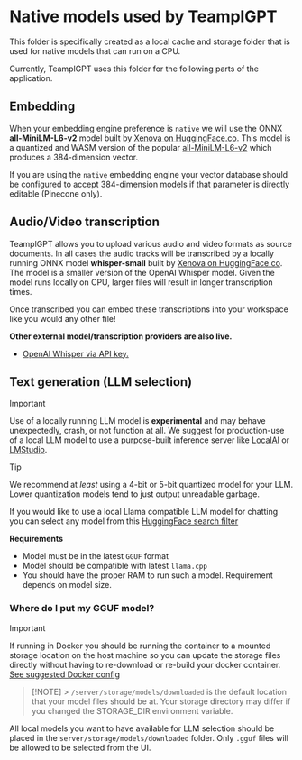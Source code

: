 # Native models used by TeamplGPT

This folder is specifically created as a local cache and storage folder that is used for native models that can run on a CPU.

Currently, TeamplGPT uses this folder for the following parts of the application.

## Embedding

When your embedding engine preference is `native` we will use the ONNX **all-MiniLM-L6-v2** model built by [Xenova on HuggingFace.co](https://huggingface.co/Xenova/all-MiniLM-L6-v2). This model is a quantized and WASM version of the popular [all-MiniLM-L6-v2](https://huggingface.co/sentence-transformers/all-MiniLM-L6-v2) which produces a 384-dimension vector.

If you are using the `native` embedding engine your vector database should be configured to accept 384-dimension models if that parameter is directly editable (Pinecone only).

## Audio/Video transcription

TeamplGPT allows you to upload various audio and video formats as source documents. In all cases the audio tracks will be transcribed by a locally running ONNX model **whisper-small** built by [Xenova on HuggingFace.co](https://huggingface.co/Xenova/whisper-small). The model is a smaller version of the OpenAI Whisper model. Given the model runs locally on CPU, larger files will result in longer transcription times.

Once transcribed you can embed these transcriptions into your workspace like you would any other file!

**Other external model/transcription providers are also live.**

- [OpenAI Whisper via API key.](https://openai.com/research/whisper)

## Text generation (LLM selection)

> [!IMPORTANT]
> Use of a locally running LLM model is **experimental** and may behave unexpectedly, crash, or not function at all.
> We suggest for production-use of a local LLM model to use a purpose-built inference server like [LocalAI](https://localai.io) or [LMStudio](https://lmstudio.ai).

> [!TIP]
> We recommend at _least_ using a 4-bit or 5-bit quantized model for your LLM. Lower quantization models tend to
> just output unreadable garbage.

If you would like to use a local Llama compatible LLM model for chatting you can select any model from this [HuggingFace search filter](https://huggingface.co/models?pipeline_tag=text-generation&library=gguf&other=text-generation-inference&sort=trending)

**Requirements**

- Model must be in the latest `GGUF` format
- Model should be compatible with latest `llama.cpp`
- You should have the proper RAM to run such a model. Requirement depends on model size.

### Where do I put my GGUF model?

> [!IMPORTANT]
> If running in Docker you should be running the container to a mounted storage location on the host machine so you
> can update the storage files directly without having to re-download or re-build your docker container. [See suggested Docker config](../../../README.md#recommended-usage-with-docker-easy)

> [!NOTE] > `/server/storage/models/downloaded` is the default location that your model files should be at.
> Your storage directory may differ if you changed the STORAGE_DIR environment variable.

All local models you want to have available for LLM selection should be placed in the `server/storage/models/downloaded` folder. Only `.gguf` files will be allowed to be selected from the UI.
